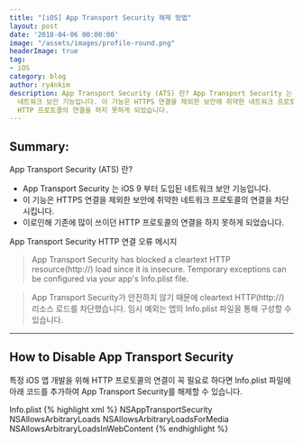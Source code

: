 ```yaml
---
title: "[iOS] App Transport Security 해제 방법"
layout: post
date: '2018-04-06 00:00:00'
image: "/assets/images/profile-round.png"
headerImage: true
tag:
- iOS
category: blog
author: ry4nkim
description: App Transport Security (ATS) 란? App Transport Security 는 iOS 9 부터 도입된
  네트워크 보안 기능입니다. 이 기능은 HTTPS 연결을 제외한 보안에 취약한 네트워크 프로토콜의 연결을 차단시킵니다. 이로인해 기존에 많이 쓰이던
  HTTP 프로토콜의 연결을 하지 못하게 되었습니다.
---
```


## Summary:

App Transport Security (ATS) 란?
- App Transport Security 는 iOS 9 부터 도입된 네트워크 보안 기능입니다. 
- 이 기능은 HTTPS 연결을 제외한 보안에 취약한 네트워크 프로토콜의 연결을 차단시킵니다.
- 이로인해 기존에 많이 쓰이던 HTTP 프로토콜의 연결을 하지 못하게 되었습니다.

App Transport Security HTTP 연결 오류 메시지

> App Transport Security has blocked a cleartext HTTP resource(http://) load since it is insecure. Temporary exceptions can be configured via your app's Info.plist file.

> App Transport Security가 안전하지 않기 때문에 cleartext HTTP(http://) 리소스 로드를 차단했습니다. 임시 예외는 앱의 Info.plist 파일을 통해 구성할 수 있습니다.

---
## How to Disable App Transport Security

특정 iOS 앱 개발을 위해 HTTP 프로토콜의 연결이 꼭 필요로 하다면 Info.plist 파일에 아래 코드를 추가하여 App Transport Security를 해제할 수 있습니다.

Info.plist
{% highlight xml %}
<key>NSAppTransportSecurity</key>
<dict>
    <key>NSAllowsArbitraryLoads</key>
    <true/>
    <key>NSAllowsArbitraryLoadsForMedia</key>
    <true/>
    <key>NSAllowsArbitraryLoadsInWebContent</key>
    <true/>
</dict>
{% endhighlight %}